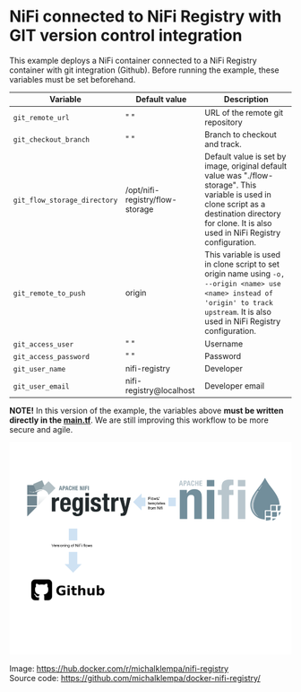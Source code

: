 # NiFi connected to NiFi Registry with GIT version control integration

This example deploys a NiFi container connected to a NiFi Registry container with git integration (Github).
Before running the example, these variables must be set beforehand.

| Variable   | Default value | Description |
| ------------- | ------------- | ------------- |
| `git_remote_url`  | " "  | URL of the remote git repository |
| `git_checkout_branch`  | " "  |Branch to checkout and track.|
| `git_flow_storage_directory`  | /opt/nifi-registry/flow-storage  | Default value is set by image, original default value was "./flow-storage". This variable is used in clone script as a destination directory for clone. It is also used in NiFi Registry configuration.|
| `git_remote_to_push`  | origin  |This variable is used in clone script to set origin name using `-o, --origin <name> use <name> instead of 'origin' to track upstream`. It is also used in NiFi Registry configuration.|
| `git_access_user`  | " "  |Username|
| `git_access_password`  | " "  |Password|
| `git_user_name`  | nifi-registry  |Developer|
| `git_user_email`  | nifi-registry@localhost  |Developer email|

__NOTE!__ In this version of the example, the variables above __must be written directly in the [main.tf](main.tf#L53-L60)__.
We are still improving this workflow to be more secure and agile.


![img](../resources/images/nifi_and_nifiregistry_git.png)

Image: https://hub.docker.com/r/michalklempa/nifi-registry <br />
Source code: https://github.com/michalklempa/docker-nifi-registry/


